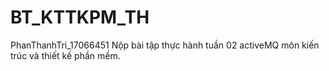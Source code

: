 # BT_KTTKPM_TH
PhanThanhTri_17066451
Nộp bài tập thực hành tuần 02 activeMQ môn kiến trúc và thiết kế phần mềm.
